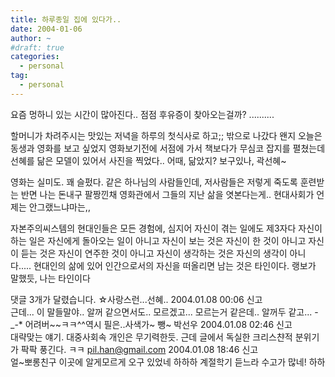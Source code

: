 ```yaml
---
title: 하루종일 집에 있다가..
date: 2004-01-06
author: ~
#draft: true
categories:
  - personal
tag:
  - personal
---
```






요즘 멍하니 있는 시간이 많아진다..
점점 후유증이 찾아오는걸까?
..........

할머니가 차려주시는 맛있는 저녁을 하루의 첫식사로 하고;;
밖으로 나갔다
왠지 오늘은 동생과 영화를 보고 싶었지
영화보기전에 서점에 가서 책보다가
무심코 잡지를 펼쳤는데 선혜를 닮은 모델이 있어서 사진을 찍었다..
어때, 닮았지? 보구있나, 곽선혜~

영화는 실미도.
꽤 슬펐다.
같은 하나님의 사람들인데, 저사람들은 저렇게 죽도록 훈련받는 반면
나는 돈내구 팔짱낀채 영화관에서 그들의 지난 삶을 엿본다는게..
현대사회가 언제는 안그랬느냐마는,,

자본주의씨스템의 현대인들은 모든 경험에, 심지어 자신이 겪는 일에도 제3자다
자신이 하는 일은 자신에게 돌아오는 일이 아니고
자신이 보는 것은 자신이 한 것이 아니고
자신이 듣는 것은 자신이 연주한 것이 아니고
자신이 생각하는 것은 자신의 생각이 아니다.....
현대인의 삶에 있어  인간으로서의 자신을 떠올리면 남는 것은 타인이다. 랭보가 말했듯, 나는 타인이다


 댓글  3개가 달렸습니다.
 ☆사랑스런...선혜.. 2004.01.08 00:06 신고   
근데... 이 말들말야.. 알꺼 같으면서도.. 모르겠고... 모르는거 같은데.. 알꺼두 같고... -_-* 어려버~~ㅋㅋ^^역시 필은..사색가~ 뺑~
 박선우 2004.01.08 02:46 신고   
대략맞는 얘기. 대중사회속 개인은 무기력한듯. 근데 글에서 독실한 크리스챤적 분위기가 팍팍 풍긴다. ㅋㅋ
 pil.han@gmail.com 2004.01.08 18:46 신고   
얼~뽀롱친구 이곳에 알게모르게 오구 있었네 하하하
계절학기 듣느라 수고가 많네! 하하





